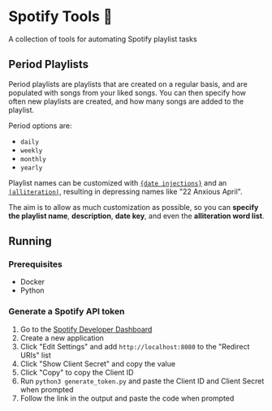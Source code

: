 # Spotify Tools 🤖

A collection of tools for automating Spotify playlist tasks

## Period Playlists

Period playlists are playlists that are created on a regular basis, and are populated with songs from your liked
songs. You can then specify how often new playlists are created, and how many songs are added to the playlist. 

Period options are:

* `daily`
* `weekly`
* `monthly`
* `yearly`

Playlist names can be customized with [`{date injections}`](/example/#date-injections) and an [`|alliteration|`](#alliterations), resulting in depressing names like "22 Anxious April".

The aim is to allow as much customization as possible, so you can **specify the playlist name**, **description**, **date key**, and even the **alliteration word list**.

## Running

### Prerequisites
* Docker
* Python

### Generate a Spotify API token

1. Go to the [Spotify Developer Dashboard](https://developer.spotify.com/dashboard/applications)
2. Create a new application
3. Click "Edit Settings" and add `http://localhost:8080` to the "Redirect URIs" list
4. Click "Show Client Secret" and copy the value
5. Click "Copy" to copy the Client ID
6. Run `python3 generate_token.py` and paste the Client ID and Client Secret when prompted
7. Follow the link in the output and paste the code when prompted